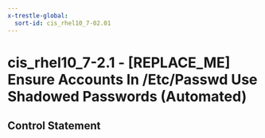 ```yaml
---
x-trestle-global:
  sort-id: cis_rhel10_7-02.01
---
```


# cis_rhel10_7-2.1 - \[REPLACE_ME\] Ensure Accounts In /Etc/Passwd Use Shadowed Passwords (Automated)

## Control Statement
